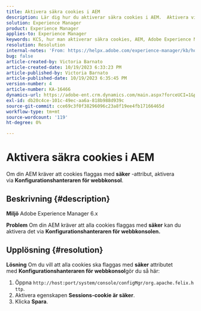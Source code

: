```yaml
---
title: Aktivera säkra cookies i AEM
description: Lär dig hur du aktiverar säkra cookies i AEM.  Aktivera via Konfigurationshanteraren för webbkonsolen.
solution: Experience Manager
product: Experience Manager
applies-to: Experience Manager
keywords: KCS, hur man aktiverar säkra cookies, AEM, Adobe Experience Manager, 6.x
resolution: Resolution
internal-notes: 'From: https://helpx.adobe.com/experience-manager/kb/how-to-enable-secure-cookies-in-AEM.html'
bug: false
article-created-by: Victoria Barnato
article-created-date: 10/19/2023 6:33:23 PM
article-published-by: Victoria Barnato
article-published-date: 10/19/2023 6:35:45 PM
version-number: 4
article-number: KA-16466
dynamics-url: https://adobe-ent.crm.dynamics.com/main.aspx?forceUCI=1&pagetype=entityrecord&etn=knowledgearticle&id=c8a038fb-ad6e-ee11-8df0-6045bd006793
exl-id: db20c4ce-101c-49ec-aa6a-818b988d939c
source-git-commit: cce69c3f0f38296096c23a8f19ee4fb17166465d
workflow-type: tm+mt
source-wordcount: '119'
ht-degree: 0%

---
```


# Aktivera säkra cookies i AEM


Om din AEM kräver att cookies flaggas med <b>säker</b> -attribut, aktivera via <b>Konfigurationshanteraren för webbkonsol</b>.

## Beskrivning {#description}


<b>Miljö</b>
Adobe Experience Manager 6.x

<b>Problem</b>
Om din AEM kräver att alla cookies flaggas med <b>säker</b> kan du aktivera det via <b>Konfigurationshanteraren för webbkonsolen.</b>


## Upplösning {#resolution}


<b>Lösning</b>
Om du vill att alla cookies ska flaggas med <b>säker</b> attributet med <b>Konfigurationshanteraren för webbkonsol</b>gör du så här:

1. Öppna `http://host:port/system/console/configMgr/org.apache.felix.http`.
2. Aktivera egenskapen <b>Sessions-cookie är säker</b>.
3. Klicka <b>Spara</b>.
